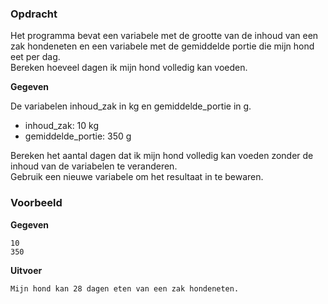 ### Opdracht

Het programma bevat een variabele met de grootte van de inhoud van een zak hondeneten en een variabele met de gemiddelde portie die mijn hond eet per dag.  
Bereken hoeveel dagen ik mijn hond volledig kan voeden.

**Gegeven**

De variabelen inhoud_zak in kg en gemiddelde_portie in g.

- inhoud_zak: 10 kg
- gemiddelde_portie: 350 g

Bereken het aantal dagen dat ik mijn hond volledig kan voeden zonder de inhoud van de variabelen te veranderen.  
Gebruik een nieuwe variabele om het resultaat in te bewaren.

### Voorbeeld

**Gegeven**

    10
    350

**Uitvoer**

    Mijn hond kan 28 dagen eten van een zak hondeneten.
